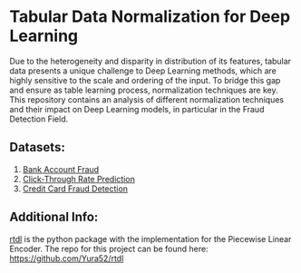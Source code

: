 # Tabular Data Normalization for Deep Learning

Due to the heterogeneity and disparity in distribution of its features, tabular data presents a unique challenge to Deep Learning methods, which are highly sensitive to the scale and ordering of the input. To bridge this gap and ensure as table learning process, normalization techniques are key. 
This repository contains an analysis of different normalization techniques and their impact on Deep Learning models, in particular in the Fraud Detection Field.

## Datasets:
1. [Bank Account Fraud](https://www.kaggle.com/datasets/sgpjesus/bank-account-fraud-dataset-neurips-2022)
2. [Click-Through Rate Prediction](https://www.kaggle.com/competitions/avazu-ctr-prediction/data)
3. [Credit Card Fraud Detection](https://www.kaggle.com/datasets/mlg-ulb/creditcardfraud)

## Additional Info:
[rtdl](TabularDataNormalization_RitaLeite/rtdl) is the python package with the implementation for the Piecewise Linear Encoder. The repo for this project can be found here: https://github.com/Yura52/rtdl
